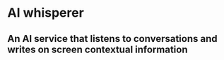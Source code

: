 # AI whisperer

## An AI service that listens to conversations and writes on screen contextual information
